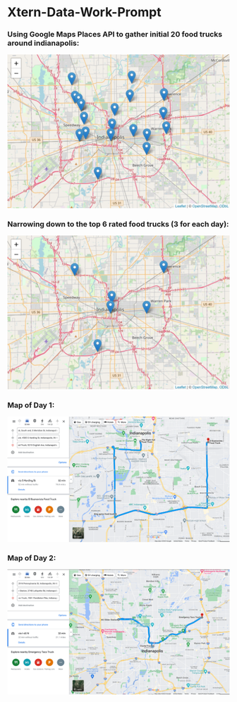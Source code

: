 # Xtern-Data-Work-Prompt


### Using Google Maps Places API to gather initial 20 food trucks around indianapolis:
<img width="650" alt="top_twenty_points" src="https://github.com/inner-LMNt/Xtern-Data-Work-Prompt/blob/f00d8093fc90b4aa3f5194428da7bf84d63f4ee9/images/twenty_points.png">


### Narrowing down to the top 6 rated food trucks (3 for each day):
<img width="650" alt="top_six_points" src="https://github.com/inner-LMNt/Xtern-Data-Work-Prompt/blob/f00d8093fc90b4aa3f5194428da7bf84d63f4ee9/images/top_six_points.png">


### Map of Day 1:
<img width="650" alt="day_one_map" src="https://github.com/inner-LMNt/Xtern-Data-Work-Prompt/blob/f00d8093fc90b4aa3f5194428da7bf84d63f4ee9/images/day_one_map.png">


### Map of Day 2:
<img width="650" alt="day_two_map" src="https://github.com/inner-LMNt/Xtern-Data-Work-Prompt/blob/f00d8093fc90b4aa3f5194428da7bf84d63f4ee9/images/day_two_map.png">
